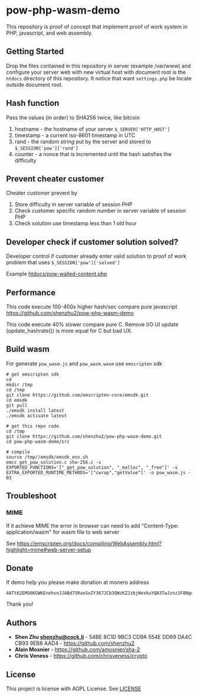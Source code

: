 # pow-php-wasm-demo

This repository is proof of concept that implement proof of work system in PHP, javascript, and web assembly.

## Getting Started

Drop the files contained in this repository in server (example /var/www) and configure your server web with new virtual host with document root is the `htdocs` directory of this repository. It notice that want `settings.php` be locate outside document root.

## Hash function

Pass the values (in order) to SHA256 twice, like bitcoin

1. hostname - the hostname of your server `$_SERVER['HTTP_HOST']`
2. timestamp - a current iso-8601 timestamp in UTC
3. rand - the random string put by the server and stored to `$_SESSION['pow']['rand']`
4. counter - a nonce that is incremented until the hash satisfies the difficulty

## Prevent cheater customer

Cheater customer prevent by

1. Store difficulty in server variable of session PHP
2. Check customer specific random number in server variable of session PHP
3. Check solution use timestamp less than 1 old hour

## Developer check if customer solution solved?

Developer control if customer already enter valid solution to proof of work problem that uses `$_SESSION['pow']['solved']`

Example [htdocs/pow-walled-content.php](htdocs/pow-walled-content.php)

## Performance

This code execute 100-400x higher hash/sec compare pure javascript https://github.com/shenzhu2/pow-php-wasm-demo

This code execute 40% slower compare pure C. Remove I/O UI update (update_hashrate()) is more equal for C but bad UX.

## Build wasm

For generate `pow_wasm.js` and `pow_wasm.wasm` use `emscripten` sdk

```
# get emscripten sdk
cd
mkdir /tmp
cd /tmp
git clone https://github.com/emscripten-core/emsdk.git
cd emsdk
git pull
./emsdk install latest
./emsdk activate latest

# get this repo code
cd /tmp
git clone https://github.com/shenzhu2/pow-php-wasm-demo.git
cd pow-php-wasm-demo/src

# compile
source /tmp//emsdk/emsdk_env.sh
emcc get_pow_solution.c sha-256.c -s EXPORTED_FUNCTIONS='["_get_pow_solution", "_malloc", "_free"]' -s EXTRA_EXPORTED_RUNTIME_METHODS='["cwrap","getValue"]' -o pow_wasm.js -O3
```
## Troubleshoot

### MIME

If it achieve MIME the error in browser can need to add "Content-Type: application/wasm" for wasm file to web server

See https://emscripten.org/docs/compiling/WebAssembly.html?highlight=mime#web-server-setup

## Donate

If demo help you please make donation at monero address

```
4ATt62EMG6KGW6EnehvnJJABd75RavSxZY367JCb3QWzKZJzbjHexkuYQA3TwJznz1F8NgqzrgPKQ6vnxuYEpSYVMfuLEo9
```

Thank you!

## Authors

* **Shen Zhu <shenzhu@cock.li>** - 54BE 8C1D 9BC3 CD9A 554E  DD69 DA4C CB93 9EB8 AAD4 - https://github.com/shenzhu2
* **Alain Mosnier** - https://github.com/amosnier/sha-2
* **Chris Veness** - https://github.com/chrisveness/crypto

## License

This project is license with AGPL License. See [LICENSE](LICENSE)

